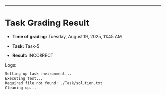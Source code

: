 
---
# Task Grading Result

- **Time of grading:** Tuesday, August 19, 2025, 11:45 AM

- **Task:** Task-5

- **Result:** INCORRECT


Logs:
```bash
Setting up task environment...
Executing test...
Required file not found: ./Task/solution.txt
Cleaning up...
```
